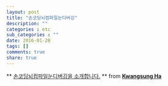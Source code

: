 ```yaml
---
layout: post
title: "손코딩뇌컴파일눈디버깅"
description: ""
categories : etc
sub_categories : ""
date: 2016-01-28
tags: []
comments: true
share: true
---
```


** [손코딩뇌컴파일눈디버깅을 소개합니다.](//www.slideshare.net/kwangswei/ss-30510586) ** from **[Kwangsung Ha](//www.slideshare.net/kwangswei)**

